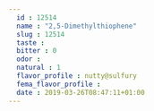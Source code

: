 ```yaml
---
  id : 12514
  name : "2,5-Dimethylthiophene"
  slug : 12514
  taste : 
  bitter : 0
  odor : 
  natural : 1
  flavor_profile : nutty@sulfury
  fema_flavor_profile : 
  date : 2019-03-26T08:47:11+01:00
---
```



